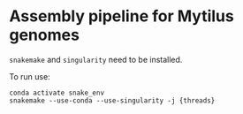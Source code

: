 # Assembly pipeline for Mytilus genomes

`snakemake` and `singularity` need to be installed.

To run use:
```
conda activate snake_env
snakemake --use-conda --use-singularity -j {threads}
```